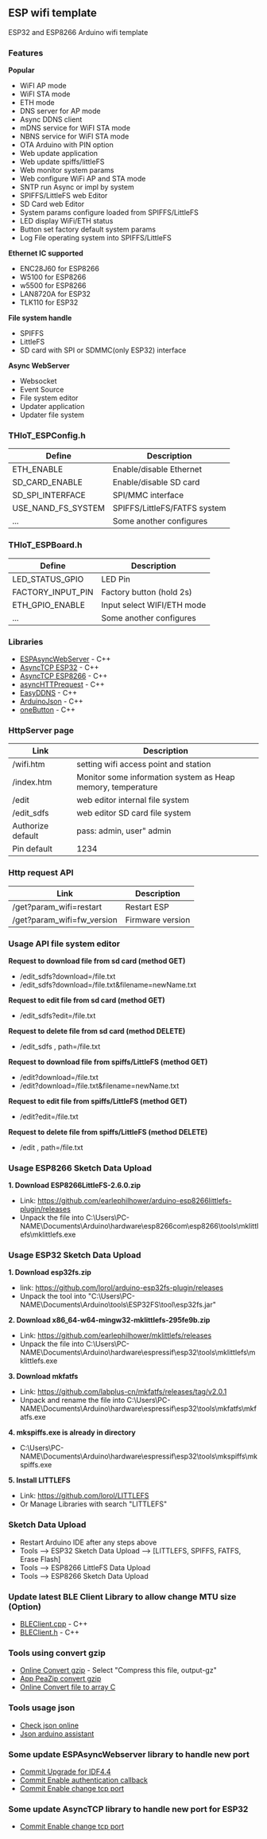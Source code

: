 ## ESP wifi template
ESP32 and ESP8266 Arduino wifi template 

### Features
**Popular**
  - WiFI AP mode
  - WiFI STA mode
  - ETH mode
  - DNS server for AP mode
  - Async DDNS client
  - mDNS service for WiFI  STA mode
  - NBNS service for WiFI  STA mode
  - OTA Arduino with PIN option
  - Web update application
  - Web update spiffs/littleFS
  - Web monitor system params
  - Web configure WiFi AP and STA mode
  - SNTP run Async or impl by system
  - SPIFFS/LittleFS web Editor
  - SD Card web Editor
  - System params configure loaded from SPIFFS/LittleFS
  - LED display WiFi/ETH status
  - Button set factory default system params
  - Log File operating system into SPIFFS/LittleFS

**Ethernet IC supported**
  - ENC28J60 for ESP8266
  - W5100 for ESP8266
  - w5500 for ESP8266
  - LAN8720A for ESP32
  - TLK110 for ESP32

**File system handle**
  - SPIFFS
  - LittleFS
  - SD card with SPI or SDMMC(only ESP32) interface

**Async WebServer**
  - Websocket
  - Event Source
  - File system editor
  - Updater application
  - Updater file system

### THIoT_ESPConfig.h
| Define | Description |
| ------ | ------ |
| ETH_ENABLE | Enable/disable Ethernet |
| SD_CARD_ENABLE | Enable/disable SD card |
| SD_SPI_INTERFACE | SPI/MMC interface |
| USE_NAND_FS_SYSTEM | SPIFFS/LittleFS/FATFS system |
| ... | Some another configures |

### THIoT_ESPBoard.h
| Define | Description |
| ------ | ------ |
| LED_STATUS_GPIO | LED Pin |
| FACTORY_INPUT_PIN | Factory button (hold 2s) |
| ETH_GPIO_ENABLE | Input select WIFI/ETH mode |
| ... | Some another configures |

### Libraries
- [ESPAsyncWebServer](https://github.com/me-no-dev/ESPAsyncWebServer) - C++
- [AsyncTCP ESP32](https://github.com/me-no-dev/AsyncTCP) - C++
- [AsyncTCP ESP8266](https://github.com/me-no-dev/ESPAsyncTCP) - C++
- [asyncHTTPrequest](https://github.com/boblemaire/asyncHTTPrequest) - C++
- [EasyDDNS](https://github.com/ayushsharma82/EasyDDNS) - C++
- [ArduinoJson](https://github.com/bblanchon/ArduinoJson/tree/5.x) - C++
- [oneButton](https://github.com/mathertel/OneButton) - C++

### HttpServer page
| Link | Description |
| ------ | ------ |
| /wifi.htm | setting wifi access point and station |
| /index.htm | Monitor some information system as Heap memory, temperature |
| /edit | web editor internal file system |
| /edit_sdfs | web editor SD card file system |
| Authorize default | pass: admin, user" admin |
| Pin default | 1234 |

### Http request API
| Link | Description |
| ------ | ------ |
| /get?param_wifi=restart | Restart ESP |
| /get?param_wifi=fw_version | Firmware version |

### Usage API file system editor
**Request to download file from sd card (method GET)**
  - /edit_sdfs?download=/file.txt
  - /edit_sdfs?download=/file.txt&filename=newName.txt

**Request to edit file from sd card (method GET)**
  - /edit_sdfs?edit=/file.txt

**Request to delete file from sd card (method DELETE)**
  - /edit_sdfs , path=/file.txt

**Request to download file from spiffs/LittleFS (method GET)**
  - /edit?download=/file.txt
  - /edit?download=/file.txt&filename=newName.txt

**Request to edit file from spiffs/LittleFS (method GET)**
  - /edit?edit=/file.txt

**Request to delete file from spiffs/LittleFS (method DELETE)**
  - /edit , path=/file.txt

### Usage ESP8266 Sketch Data Upload
**1. Download ESP8266LittleFS-2.6.0.zip**
  - Link: https://github.com/earlephilhower/arduino-esp8266littlefs-plugin/releases
  - Unpack the file into C:\Users\PC-NAME\Documents\Arduino\hardware\esp8266com\esp8266\tools\mklittlefs\mklittlefs.exe

### Usage ESP32 Sketch Data Upload
**1. Download esp32fs.zip**
  - link: https://github.com/lorol/arduino-esp32fs-plugin/releases
  - Unpack the tool into "C:\Users\PC-NAME\Documents\Arduino\tools\ESP32FS\tool\esp32fs.jar"

**2. Download x86_64-w64-mingw32-mklittlefs-295fe9b.zip**
  - Link: https://github.com/earlephilhower/mklittlefs/releases
  - Unpack the file into C:\Users\PC-NAME\Documents\Arduino\hardware\espressif\esp32\tools\mklittlefs\mklittlefs.exe

**3. Download mkfatfs**
  - Link: https://github.com/labplus-cn/mkfatfs/releases/tag/v2.0.1
  - Unpack and rename the file into C:\Users\PC-NAME\Documents\Arduino\hardware\espressif\esp32\tools\mkfatfs\mkfatfs.exe

**4. mkspiffs.exe is already in directory**
  - C:\Users\PC-NAME\Documents\Arduino\hardware\espressif\esp32\tools\mkspiffs\mkspiffs.exe

**5. Install LITTLEFS**
  - Link: https://github.com/lorol/LITTLEFS
  - Or Manage Libraries with search "LITTLEFS"

### Sketch Data Upload
  - Restart Arduino IDE after any steps above
  - Tools --> ESP32 Sketch Data Upload --> [LITTLEFS, SPIFFS, FATFS, Erase Flash]
  - Tools --> ESP8266 LittleFS Data Upload
  - Tools --> ESP8266 Sketch Data Upload

### Update latest BLE Client Library to allow change MTU size (Option)
- [BLEClient.cpp](https://github.com/espressif/arduino-esp32/blob/master/libraries/BLE/src/BLEClient.cpp) - C++
- [BLEClient.h](https://github.com/espressif/arduino-esp32/blob/master/libraries/BLE/src/BLEClient.h) - C++

### Tools using convert gzip
- [Online Convert gzip](https://online-converting.com/archives/convert-to-gzip/) - Select "Compress this file, output-gz"
- [App PeaZip convert gzip](https://peazip.github.io/index.html)
- [Online Convert file to array C](http://tomeko.net/online_tools/file_to_hex.php?lang=en)

### Tools usage json
- [Check json online](http://json.parser.online.fr/)
- [Json arduino assistant](https://arduinojson.org/v5/assistant/)

### Some update ESPAsyncWebserver library to handle new port
- [Commit Upgrade for IDF4.4](https://github.com/TienHuyIoT/ESPAsyncWebServer/commit/15047582660096ce478df061b014545f131197e5)
- [Commit Enable authentication callback](https://github.com/TienHuyIoT/ESPAsyncWebServer/commit/6eb5b1b8914b4a36d9d655350734c1dedeaeeba7)
- [Commit Enable change tcp port](https://github.com/TienHuyIoT/ESPAsyncWebServer/commit/68610ad0c9efe5666f71529c78c008d41f0324e3)

### Some update AsyncTCP library to handle new port for ESP32
- [Commit Enable change tcp port](https://github.com/TienHuyIoT/AsyncTCP/commit/66c82d67ff3e2571d3b4989529bb6511060f377f)
